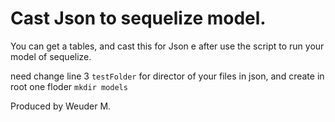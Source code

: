 # Cast Json to sequelize model.

You can get a tables, and cast this for Json e after use the script to run your model of sequelize.

need change line 3 `testFolder` for director of your files in json,
and create in root one floder `mkdir models`




Produced by Weuder M.